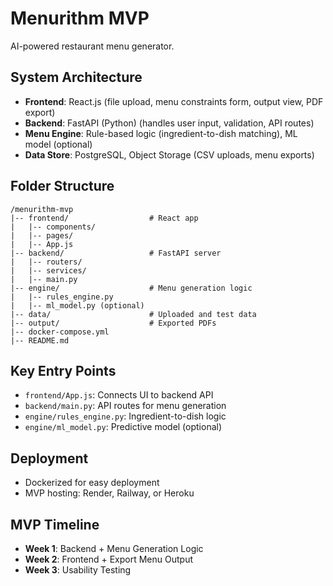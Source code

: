 # Menurithm MVP

AI-powered restaurant menu generator.

## System Architecture

- **Frontend**: React.js (file upload, menu constraints form, output view, PDF export)
- **Backend**: FastAPI (Python) (handles user input, validation, API routes)
- **Menu Engine**: Rule-based logic (ingredient-to-dish matching), ML model (optional)
- **Data Store**: PostgreSQL, Object Storage (CSV uploads, menu exports)

## Folder Structure

```
/menurithm-mvp
|-- frontend/                  # React app
|   |-- components/
|   |-- pages/
|   |-- App.js
|-- backend/                   # FastAPI server
|   |-- routers/
|   |-- services/
|   |-- main.py
|-- engine/                    # Menu generation logic
|   |-- rules_engine.py
|   |-- ml_model.py (optional)
|-- data/                      # Uploaded and test data
|-- output/                    # Exported PDFs
|-- docker-compose.yml
|-- README.md
```

## Key Entry Points
- `frontend/App.js`: Connects UI to backend API
- `backend/main.py`: API routes for menu generation
- `engine/rules_engine.py`: Ingredient-to-dish logic
- `engine/ml_model.py`: Predictive model (optional)

## Deployment
- Dockerized for easy deployment
- MVP hosting: Render, Railway, or Heroku

## MVP Timeline
- **Week 1**: Backend + Menu Generation Logic
- **Week 2**: Frontend + Export Menu Output
- **Week 3**: Usability Testing